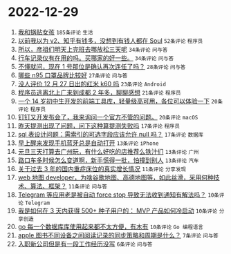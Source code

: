 # 2022-12-29

1. [我和锅贴女孩](https://www.v2ex.com/t/905285) `185条评论` `生活`
1. [以前我以为 v2、知乎有钱多，没想到有钱人都在 Soul](https://www.v2ex.com/t/905271) `52条评论` `程序员`
1. [所以，彦祖们明天上完班去哪放松三天呢](https://www.v2ex.com/t/905277) `34条评论` `问与答`
1. [行车记录仪有在用的吗。买哪家的好一些。](https://www.v2ex.com/t/905268) `34条评论` `问与答`
1. [不懂就问，现在 1 号那位是确认再次连任了吗？](https://www.v2ex.com/t/905325) `28条评论` `问与答`
1. [哪些 n95 口罩品牌比较好](https://www.v2ex.com/t/905273) `27条评论` `问与答`
1. [没人评价 12 月 27 日出的红米 k60 吗](https://www.v2ex.com/t/905291) `23条评论` `Android`
1. [程序员逃离北上广来到成都 2 年多，聊聊感想](https://www.v2ex.com/t/905294) `21条评论` `程序员`
1. [一个 14 岁初中生开发的前端工具库，轻量级高可用，各位可以体验一下](https://www.v2ex.com/t/905279) `20条评论` `程序员`
1. [钉钉又开发布会了，我来询问一个官方不管的问题。](https://www.v2ex.com/t/905274) `20条评论` `macOS`
1. [昨天提测出现了问题，问下这种算提测失败吗](https://www.v2ex.com/t/905298) `17条评论` `程序员`
1. [sql 表设计问题：需索引的可选字段应该允许 null 吗？](https://www.v2ex.com/t/905289) `17条评论` `数据库`
1. [早上醒来发现手机蓝牙总是自动打开](https://www.v2ex.com/t/905318) `13条评论` `iPhone`
1. [元旦三天打算去广州玩，有什么好吃的店推荐么铁汁们](https://www.v2ex.com/t/905316) `13条评论` `广州`
1. [路口车多时候怎么变道啊，新手慌得一批，怕撞到别人](https://www.v2ex.com/t/905309) `13条评论` `汽车`
1. [关于过去 3 年的国内重症床位的真实增长情况](https://www.v2ex.com/t/905293) `11条评论` `分享发现`
1. [web 地图 developer，为啥谷歌地图、高德地图等，如此丝滑，采用何种技术、算法、框架？](https://www.v2ex.com/t/905272) `11条评论` `问与答`
1. [Telegram 等应用老是被自动 force stop 导致无法收到通知有解法吗？](https://www.v2ex.com/t/905276) `10条评论` `Telegram`
1. [我是如何在 3 天内获得 500+ 种子用户的： MVP 产品如何冷启动](https://www.v2ex.com/t/905267) `10条评论` `分享创造`
1. [go 每一个数据库库使用起来都不太方便，有木有](https://www.v2ex.com/t/905265) `10条评论` `Go 编程语言`
1. [apple 图书不同设备之间阅读记录的同步策略和周期是什么？](https://www.v2ex.com/t/905266) `7条评论` `问与答`
1. [入职新公司但是有一段工作经历没写](https://www.v2ex.com/t/905302) `6条评论` `问与答`
